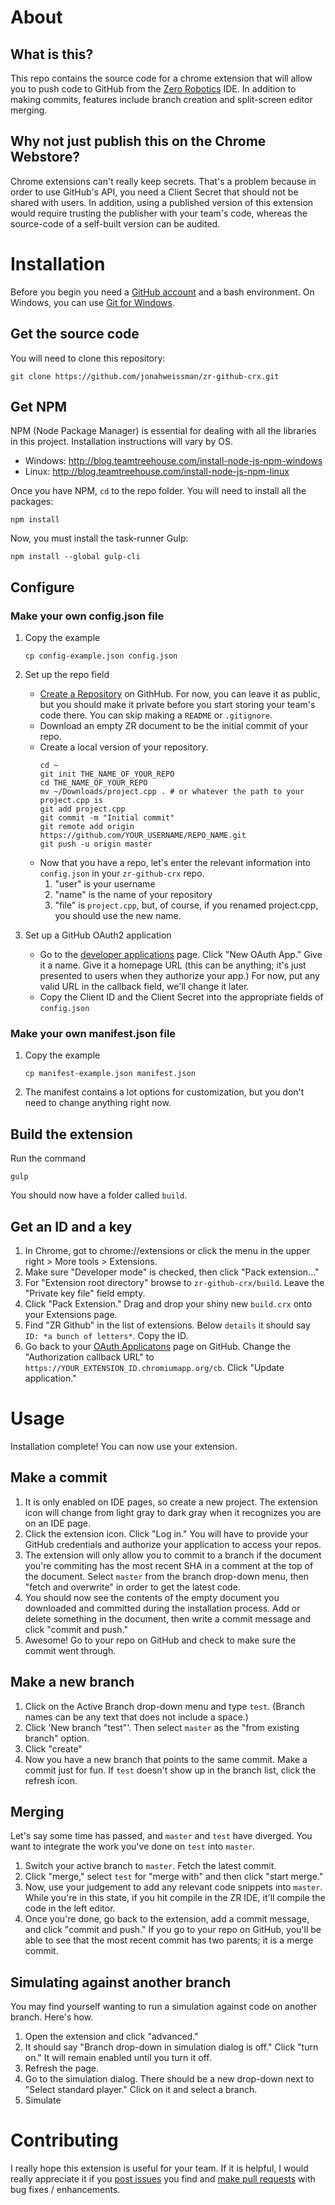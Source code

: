 # About
## What is this?
This repo contains the source code for a chrome extension that will allow you to push code to GitHub from the [Zero Robotics](http://zerorobotics.mit.edu) IDE. In addition to making commits, features include branch creation and split-screen editor merging.
## Why not just publish this on the Chrome Webstore?
Chrome extensions can't really keep secrets. That's a problem because in order to use GitHub's API, you need a Client Secret that should not be shared with users. In addition, using a published version of this extension would require trusting the publisher with your team's code, whereas the source-code of a self-built version can be audited.

# Installation
Before you begin you need a [GitHub account](https://github.com/join) and a bash environment. On Windows, you can use [Git for Windows](https://git-scm.com/download/win).
## Get the source code
You will need to clone this repository:
```
git clone https://github.com/jonahweissman/zr-github-crx.git
```
## Get NPM
NPM (Node Package Manager) is essential for dealing with all the libraries in this project. Installation instructions will vary by OS.
* Windows: http://blog.teamtreehouse.com/install-node-js-npm-windows
* Linux: http://blog.teamtreehouse.com/install-node-js-npm-linux

Once you have NPM, `cd` to the repo folder. You will need to install all the packages:
```
npm install
```
Now, you must install the task-runner Gulp:
```
npm install --global gulp-cli
```
## Configure
### Make your own config.json file
1. Copy the example
   ```
   cp config-example.json config.json
   ```
2. Set up the repo field

   * [Create a Repository](https://github.com/new) on GithHub. For now, you can leave it as public, but you should make it private before you start storing your team's code there. You can skip making a `README` or `.gitignore`.
   * Download an empty ZR document to be the initial commit of your repo.
   * Create a local version of your repository.
     ```
     cd ~
     git init THE_NAME_OF_YOUR_REPO
     cd THE_NAME_OF_YOUR_REPO
     mv ~/Downloads/project.cpp . # or whatever the path to your project.cpp is
     git add project.cpp
     git commit -m "Initial commit"
     git remote add origin https://github.com/YOUR_USERNAME/REPO_NAME.git
     git push -u origin master
     ```
   * Now that you have a repo, let's enter the relevant information into `config.json` in your `zr-github-crx` repo.
     1. "user" is your username
     2. "name" is the name of your repository
     3. "file" is `project.cpp`, but, of course, if you renamed project.cpp, you should use the new name.
3. Set up a GitHub OAuth2 application
   * Go to the [developer applications](https://github.com/settings/developers) page. Click "New OAuth App." Give it a name. Give it a homepage URL (this can be anything; it's just presented to users when they authorize your app.) For now, put any valid URL in the callback field, we'll change it later.
   * Copy the Client ID and the Client Secret into the appropriate fields of `config.json`
### Make your own manifest.json file
1. Copy the example
   ```
   cp manifest-example.json manifest.json
   ```
2. The manifest contains a lot options for customization, but you don't need to change anything right now. 

## Build the extension
Run the command
```
gulp
```
You should now have a folder called `build`.

## Get an ID and a key
1. In Chrome, got to chrome://extensions or click the menu in the upper right > More tools > Extensions.
2. Make sure "Developer mode" is checked, then click "Pack extension..."
3. For "Extension root directory" browse to `zr-github-crx/build`. Leave the "Private key file" field empty.
4. Click "Pack Extension." Drag and drop your shiny new `build.crx` onto your Extensions page.
5. Find "ZR Github" in the list of extensions. Below `details` it should say `ID: *a bunch of letters*`. Copy the ID. 
6. Go back to your [OAuth Applicatons](https://github.com/settings/developers) page on GitHub. Change the "Authorization callback URL" to `https://YOUR_EXTENSION_ID.chromiumapp.org/cb`. Click "Update application."

# Usage
Installation complete! You can now use your extension.
## Make a commit
1. It is only enabled on IDE pages, so create a new project. The extension icon will change from light gray to dark gray when it recognizes you are on an IDE page.
2. Click the extension icon. Click "Log in." You will have to provide your GitHub credentials and authorize your application to access your repos.
3. The extension will only allow you to commit to a branch if the document you're commiting has the most recent SHA in a comment at the top of the document. Select `master` from the branch drop-down menu, then "fetch and overwrite" in order to get the latest code.
4. You should now see the contents of the empty document you downloaded and committed during the installation process. Add or delete something in the document, then write a commit message and click "commit and push."
5. Awesome! Go to your repo on GitHub and check to make sure the commit went through.

## Make a new branch
1. Click on the Active Branch drop-down menu and type `test`. (Branch names can be any text that does not include a space.)
2. Click 'New branch "test"'. Then select `master` as the "from existing branch" option.
3. Click "create"
4. Now you have a new branch that points to the same commit. Make a commit just for fun. If `test` doesn't show up in the branch list, click the refresh icon.

## Merging
Let's say some time has passed, and `master` and `test` have diverged. You want to integrate the work you've done on `test` into `master`.
1. Switch your active branch to `master`. Fetch the latest commit.
2. Click "merge," select `test` for "merge with" and then click "start merge."
3. Now, use your judgement to add any relevant code snippets into `master`. While you're in this state, if you hit compile in the ZR IDE, it'll compile the code in the left editor.
4. Once you're done, go back to the extension, add a commit message, and click "commit and push." If you go to your repo on GitHub, you'll be able to see that the most recent commit has two parents; it is a merge commit.

## Simulating against another branch
You may find yourself wanting to run a simulation against code on another branch. Here's how.
1. Open the extension and click "advanced."
2. It should say "Branch drop-down in simulation dialog is off." Click "turn on." It will remain enabled until you turn it off.
3. Refresh the page.
4. Go to the simulation dialog. There should be a new drop-down next to "Select standard player." Click on it and select a branch.
5. Simulate

# Contributing
I really hope this extension is useful for your team. If it is helpful, I would really appreciate it if you [post issues](http://github.com/jonahweissman/zr-github-crx/issues) you find and [make pull requests](http://github.com/jonahweissman/zr-github-crx/pulls) with bug fixes / enhancements.
